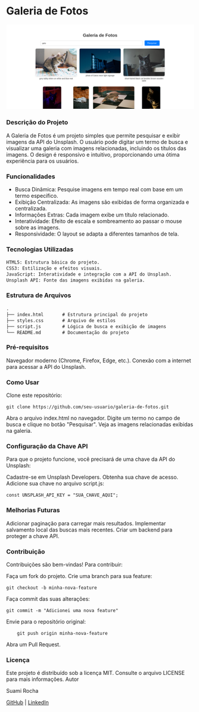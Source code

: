 
# Galeria de Fotos
![Galeria de Fotos](https://raw.githubusercontent.com/suamirochadev/javascript-galeria-pucrs/refs/heads/main/Galeria%20de%20Fotos.png?token=GHSAT0AAAAAAC3J6WEQHIERAY3XEHIG2QQ2Z35EQ6A)
### Descrição do Projeto

A Galeria de Fotos é um projeto simples que permite pesquisar e exibir imagens da API do Unsplash. O usuário pode digitar um termo de busca e visualizar uma galeria com imagens relacionadas, incluindo os títulos das imagens. O design é responsivo e intuitivo, proporcionando uma ótima experiência para os usuários.

### Funcionalidades

  - Busca Dinâmica: Pesquise imagens em tempo real com base em um termo específico.
  - Exibição Centralizada: As imagens são exibidas de forma organizada e centralizada.
  - Informações Extras: Cada imagem exibe um título relacionado.
  - Interatividade: Efeito de escala e sombreamento ao passar o mouse sobre as imagens.
  - Responsividade: O layout se adapta a diferentes tamanhos de tela.

### Tecnologias Utilizadas

    HTML5: Estrutura básica do projeto.
    CSS3: Estilização e efeitos visuais.
    JavaScript: Interatividade e integração com a API do Unsplash.
    Unsplash API: Fonte das imagens exibidas na galeria.

### Estrutura de Arquivos
```
.
├── index.html       # Estrutura principal do projeto
├── styles.css       # Arquivo de estilos
├── script.js        # Lógica de busca e exibição de imagens
└── README.md        # Documentação do projeto
```

### Pré-requisitos

  Navegador moderno (Chrome, Firefox, Edge, etc.).
  Conexão com a internet para acessar a API do Unsplash.

### Como Usar

  Clone este repositório:

```
git clone https://github.com/seu-usuario/galeria-de-fotos.git
```

  Abra o arquivo index.html no navegador.
  Digite um termo no campo de busca e clique no botão "Pesquisar".
  Veja as imagens relacionadas exibidas na galeria.

### Configuração da Chave API

Para que o projeto funcione, você precisará de uma chave da API do Unsplash:

  Cadastre-se em Unsplash Developers.
  Obtenha sua chave de acesso.
  Adicione sua chave no arquivo script.js:

  ```
  const UNSPLASH_API_KEY = "SUA_CHAVE_AQUI";
  ```

### Melhorias Futuras

  Adicionar paginação para carregar mais resultados.
  Implementar salvamento local das buscas mais recentes.
  Criar um backend para proteger a chave API.

### Contribuição
Contribuições são bem-vindas! Para contribuir:

  Faça um fork do projeto.
  Crie uma branch para sua feature:

```
git checkout -b minha-nova-feature
```

Faça commit das suas alterações:
```
git commit -m "Adicionei uma nova feature"
```
Envie para o repositório original:
```
    git push origin minha-nova-feature
```
  Abra um Pull Request.

### Licença

Este projeto é distribuído sob a licença MIT. Consulte o arquivo LICENSE para mais informações.
Autor

  Suami Rocha

  [GitHub](https://github.com/suamirochadev) | [LinkedIn](https://www.linkedin.com/in/suamirochadev/)
